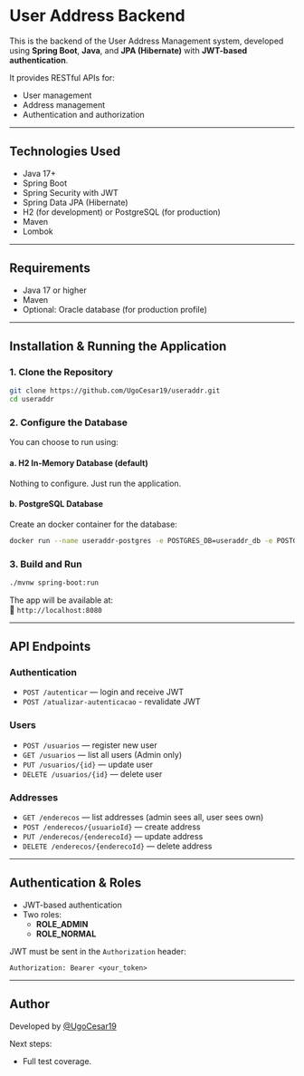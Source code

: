 # User Address Backend

This is the backend of the User Address Management system, developed using **Spring Boot**, **Java**, and **JPA (Hibernate)** with **JWT-based authentication**.

It provides RESTful APIs for:

- User management
- Address management
- Authentication and authorization

---

## Technologies Used

- Java 17+
- Spring Boot
- Spring Security with JWT
- Spring Data JPA (Hibernate)
- H2 (for development) or PostgreSQL (for production)
- Maven
- Lombok

---

## Requirements

- Java 17 or higher
- Maven
- Optional: Oracle database (for production profile)

---

## Installation & Running the Application

### 1. Clone the Repository

```bash
git clone https://github.com/UgoCesar19/useraddr.git
cd useraddr
```

### 2. Configure the Database

You can choose to run using:

#### a. **H2 In-Memory Database (default)**
Nothing to configure. Just run the application.

#### b. **PostgreSQL Database**

Create an docker container for the database:

```bash
docker run --name useraddr-postgres -e POSTGRES_DB=useraddr_db -e POSTGRES_USER=admin -e POSTGRES_PASSWORD=admin -p 5432:5432 -d postgres:15
```

### 3. Build and Run

```bash
./mvnw spring-boot:run
```

The app will be available at:  
📍 `http://localhost:8080`

---

## API Endpoints

### Authentication

- `POST /autenticar` — login and receive JWT
- `POST /atualizar-autenticacao` - revalidate JWT

### Users

- `POST /usuarios` — register new user
- `GET /usuarios` — list all users (Admin only)
- `PUT /usuarios/{id}` — update user
- `DELETE /usuarios/{id}` — delete user

### Addresses

- `GET /enderecos` — list addresses (admin sees all, user sees own)
- `POST /enderecos/{usuarioId}` — create address
- `PUT /enderecos/{enderecoId}` — update address
- `DELETE /enderecos/{enderecoId}` — delete address

---

## Authentication & Roles

- JWT-based authentication
- Two roles:
  - **ROLE_ADMIN**
  - **ROLE_NORMAL**

JWT must be sent in the `Authorization` header:

```
Authorization: Bearer <your_token>
```

---

## Author

Developed by [@UgoCesar19](https://github.com/UgoCesar19)

Next steps:
- Full test coverage.